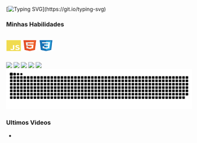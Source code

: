 [![Typing SVG](https://readme-typing-svg.herokuapp.com?font=Fira+Code&size=30&duration=3000&pause=500&color=B05DF7&vCenter=true&width=435&lines=Bem+vindo!+%F0%9F%92%AB;Me+chamo+Gabriel;Tenho+21+anos;Sou+desenvolvedor+Web;E+criador+de+conte%C3%BAdo+de+programa%C3%A7%C3%A3o!)](https://git.io/typing-svg)

### Minhas Habilidades 

<div style="display: inline_block"><br>
  <img align="center" alt="Rafa-Js" height="30" width="40" src="https://raw.githubusercontent.com/devicons/devicon/master/icons/javascript/javascript-plain.svg">
  <img align="center" alt="Rafa-HTML" height="30" width="40" src="https://raw.githubusercontent.com/devicons/devicon/master/icons/html5/html5-original.svg">
  <img align="center" alt="Rafa-CSS" height="30" width="40" src="https://raw.githubusercontent.com/devicons/devicon/master/icons/css3/css3-original.svg">
</div>
  
  ##
 
<div> 
  <a href="https://www.youtube.com/channel/UCzMfYkXmTGlaZiQaDs9CGlg" target="_blank"><img src="https://img.shields.io/badge/YouTube-FF0000?style=for-the-badge&logo=youtube&logoColor=white" target="_blank"></a>
  <a href="https://www.instagram.com/gabrielcode.cc/" target="_blank"><img src="https://img.shields.io/badge/-Instagram-%23E4405F?style=for-the-badge&logo=instagram&logoColor=white" target="_blank"></a>
 	<a href="#" target="_blank"><img src="https://img.shields.io/badge/Twitch-9146FF?style=for-the-badge&logo=twitch&logoColor=white" target="_blank"></a>
 <a href="#" target="_blank"><img src="https://img.shields.io/badge/Discord-7289DA?style=for-the-badge&logo=discord&logoColor=white" target="_blank"></a>
  <a href="https://www.linkedin.com/in/gabriel-santos-8a49412aa/" target="_blank"><img src="https://img.shields.io/badge/-LinkedIn-%230077B5?style=for-the-badge&logo=linkedin&logoColor=white" target="_blank"></a> 
  
</div>

<picture>
  <source media="(prefers-color-scheme: dark)" srcset="https://raw.githubusercontent.com/Gabrielsantosoficial/Gabrielsantosoficial/output/github-contribution-grid-snake-dark.svg">
  <source media="(prefers-color-scheme: light)" srcset="https://raw.githubusercontent.com/Gabrielsantosoficial/Gabrielsantosoficial/output/github-contribution-grid-snake.svg">
  <img alt="github contribution grid snake animation" src="https://raw.githubusercontent.com/Gabrielsantosoficial/Gabrielsantosoficial/output/github-contribution-grid-snake.svg">
</picture>

### Ultimos Videos

- 
